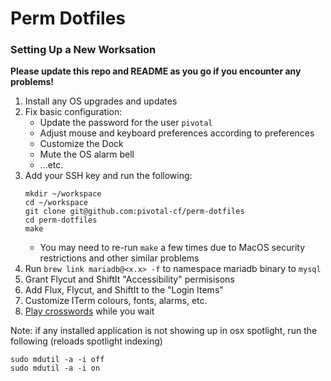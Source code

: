 # Perm Dotfiles

### Setting Up a New Worksation

**Please update this repo and README as you go if you encounter any problems!**

1. Install any OS upgrades and updates
1. Fix basic configuration:
    - Update the password for the user `pivotal`
    - Adjust mouse and keyboard preferences according to preferences
    - Customize the Dock
    - Mute the OS alarm bell
    - ...etc.
1. Add your SSH key and run the following:
    ```
    mkdir ~/workspace
    cd ~/workspace
    git clone git@github.com:pivotal-cf/perm-dotfiles
    cd perm-dotfiles
    make
    ```
    - You may need to re-run `make` a few times due to MacOS security restrictions and other similar problems
1. Run `brew link mariadb@<x.x> -f` to namespace mariadb binary to `mysql`
1. Grant Flycut and ShiftIt "Accessibility" permisisons
1. Add Flux, Flycut, and ShiftIt to the "Login Items"
1. Customize ITerm colours, fonts, alarms, etc.
1. [Play crosswords](https://nytimes.crosswords) while you wait

Note: if any installed application is not showing up in osx spotlight, run the following (reloads spotlight indexing)
```
sudo mdutil -a -i off
sudo mdutil -a -i on
```
